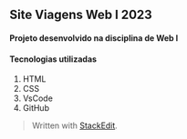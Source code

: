 ## Site Viagens Web l 2023
#### Projeto desenvolvido na disciplina de Web l

#### Tecnologias utilizadas
 1. HTML
 2. CSS
 3. VsCode
 4. GitHub


> Written with [StackEdit](https://stackedit.io/).
